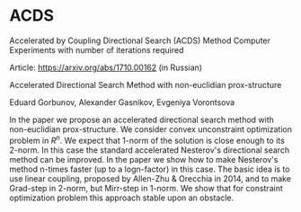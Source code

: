 # ACDS
Accelerated by Coupling Directional Search (ACDS) Method
Computer Experiments with number of iterations required

Article: https://arxiv.org/abs/1710.00162  (in Russian)

Accelerated Directional Search Method with non-euclidian prox-structure

Eduard Gorbunov, Alexander Gasnikov, Evgeniya Vorontsova  

In the paper we propose an accelerated directional search method with non-euclidian prox-structure. We consider convex unconstraint optimization problem in $R^n$. We expect that 1-norm of the solution is close enough to its 2-norm. In this case the standard accelerated Nesterov's directional search method can be improved. In the paper we show how to make Nesterov's method n-times faster (up to a logn-factor) in this case. The basic idea is to use linear coupling, proposed by Allen-Zhu & Orecchia in 2014, and to make Grad-step in 2-norm, but Mirr-step in 1-norm. We show that for constraint optimization problem this approach stable upon an obstacle. 

